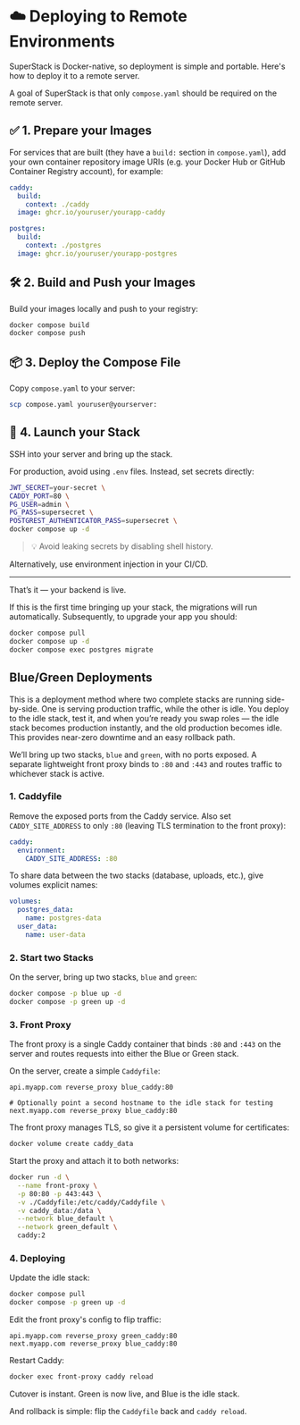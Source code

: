 # ☁️ Deploying to Remote Environments

SuperStack is Docker-native, so deployment is simple and portable. Here's how
to deploy it to a remote server.

A goal of SuperStack is that only `compose.yaml` should be required on the
remote server.

## ✅ 1. Prepare your Images

For services that are built (they have a `build:` section in `compose.yaml`),
add your own container repository image URIs (e.g. your Docker Hub or GitHub
Container Registry account), for example:

```yaml title="compose.yaml"
caddy:
  build:
    context: ./caddy
  image: ghcr.io/youruser/yourapp-caddy

postgres:
  build:
    context: ./postgres
  image: ghcr.io/youruser/yourapp-postgres
```

## 🛠️ 2. Build and Push your Images

Build your images locally and push to your registry:

```sh
docker compose build
docker compose push
```

## 📦 3. Deploy the Compose File

Copy `compose.yaml` to your server:

```sh
scp compose.yaml youruser@yourserver:
```

## 🚀 4. Launch your Stack

SSH into your server and bring up the stack.

For production, avoid using `.env` files. Instead, set secrets directly:

```sh title=".env"
JWT_SECRET=your-secret \
CADDY_PORT=80 \
PG_USER=admin \
PG_PASS=supersecret \
POSTGREST_AUTHENTICATOR_PASS=supersecret \
docker compose up -d
```

> 💡 Avoid leaking secrets by disabling shell history.

Alternatively, use environment injection in your CI/CD.

---

That’s it — your backend is live.

If this is the first time bringing up your stack, the migrations will run
automatically. Subsequently, to upgrade your app you should:

```sh
docker compose pull
docker compose up -d
docker compose exec postgres migrate
```

## Blue/Green Deployments

This is a deployment method where two complete stacks are running side-by-side.
One is serving production traffic, while the other is idle. You deploy to the
idle stack, test it, and when you’re ready you swap roles — the idle stack
becomes production instantly, and the old production becomes idle. This
provides near-zero downtime and an easy rollback path.

We’ll bring up two stacks, `blue` and `green`, with no ports exposed. A
separate lightweight front proxy binds to `:80` and `:443` and routes traffic
to whichever stack is active.

### 1. Caddyfile

Remove the exposed ports from the Caddy service. Also set `CADDY_SITE_ADDRESS`
to only `:80` (leaving TLS termination to the front proxy):

```yaml title="compose.yaml"
caddy:
  environment:
    CADDY_SITE_ADDRESS: :80
```

To share data between the two stacks (database, uploads, etc.), give volumes
explicit names:

```yaml title="compose.yaml"
volumes:
  postgres_data:
    name: postgres-data
  user_data:
    name: user-data
```

### 2. Start two Stacks

On the server, bring up two stacks, `blue` and `green`:

```sh
docker compose -p blue up -d
docker compose -p green up -d
```

### 3. Front Proxy

The front proxy is a single Caddy container that binds `:80` and `:443` on the
server and routes requests into either the Blue or Green stack.

On the server, create a simple `Caddyfile`:

```caddyfile title="Caddyfile"
api.myapp.com reverse_proxy blue_caddy:80

# Optionally point a second hostname to the idle stack for testing
next.myapp.com reverse_proxy blue_caddy:80
```

The front proxy manages TLS, so give it a persistent volume for certificates:

```sh
docker volume create caddy_data
```

Start the proxy and attach it to both networks:

```sh
docker run -d \
  --name front-proxy \
  -p 80:80 -p 443:443 \
  -v ./Caddyfile:/etc/caddy/Caddyfile \
  -v caddy_data:/data \
  --network blue_default \
  --network green_default \
  caddy:2
```

### 4. Deploying

Update the idle stack:

```sh
docker compose pull
docker compose -p green up -d
```

Edit the front proxy's config to flip traffic:

```caddyfile title="Caddyfile"
api.myapp.com reverse_proxy green_caddy:80
next.myapp.com reverse_proxy blue_caddy:80
```

Restart Caddy:

```sh
docker exec front-proxy caddy reload
```

Cutover is instant. Green is now live, and Blue is the idle stack.

And rollback is simple: flip the `Caddyfile` back and `caddy reload`.
